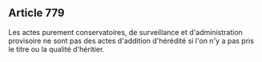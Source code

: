 Article 779
----
Les actes purement conservatoires, de surveillance et d'administration
provisoire ne sont pas des actes d'addition d'hérédité si l'on n'y a pas pris le
titre ou la qualité d'héritier.
